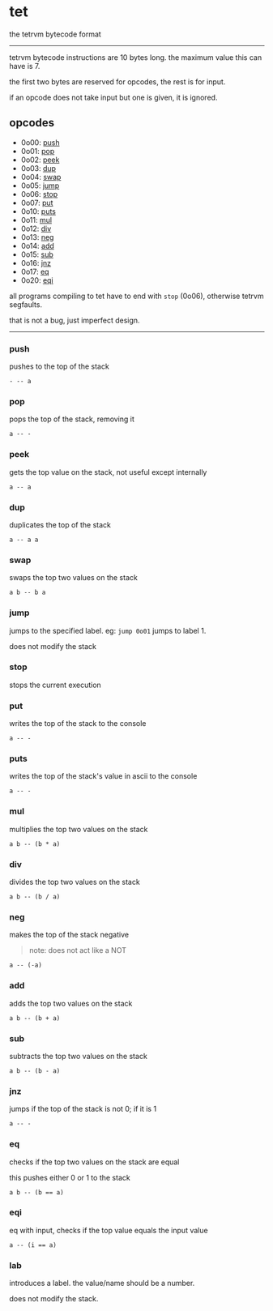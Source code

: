 # tet

the tetrvm bytecode format
***

tetrvm bytecode instructions are 10 bytes long. the maximum value this can have is 7.

the first two bytes are reserved for opcodes, the rest is for input.

if an opcode does not take input but one is given, it is ignored.

## opcodes
- 0o00: [push](#push)
- 0o01: [pop](#pop)
- 0o02: [peek](#peek)
- 0o03: [dup](#dup)
- 0o04: [swap](#swap)
- 0o05: [jump](#jump)
- 0o06: [stop](#stop)
- 0o07: [put](#put)
- 0o10: [puts](#puts)
- 0o11: [mul](#mul)
- 0o12: [div](#div)
- 0o13: [neg](#neg)
- 0o14: [add](#add)
- 0o15: [sub](#sub)
- 0o16: [jnz](#jnz)
- 0o17: [eq](#eq)
- 0o20: [eqi](#eqi)

all programs compiling to tet have to end with `stop` (0o06), otherwise tetrvm segfaults.

that is not a bug, just imperfect design.
***
### push
pushes to the top of the stack

`- -- a`

### pop
pops the top of the stack, removing it

`a -- -`

### peek
gets the top value on the stack, not useful except internally

`a -- a`

### dup
duplicates the top of the stack

`a -- a a`

### swap
swaps the top two values on the stack

`a b -- b a`

### jump
jumps to the specified label. eg: `jump 0o01` jumps to label 1.

does not modify the stack

### stop
stops the current execution

### put
writes the top of the stack to the console

`a -- -`

### puts
writes the top of the stack's value in ascii to the console

`a -- -`

### mul
multiplies the top two values on the stack

`a b -- (b * a)`

### div
divides the top two values on the stack

`a b -- (b / a)`

### neg
makes the top of the stack negative
> note: does not act like a NOT

`a -- (-a)`

### add
adds the top two values on the stack

`a b -- (b + a)`

### sub
subtracts the top two values on the stack

`a b -- (b - a)`

### jnz
jumps if the top of the stack is not 0; if it is 1

`a -- -`

### eq
checks if the top two values on the stack are equal

this pushes either 0 or 1 to the stack

`a b -- (b == a)`

### eqi
eq with input, checks if the top value equals the input value

`a -- (i == a)`

### lab
introduces a label. the value/name should be a number.

does not modify the stack.
